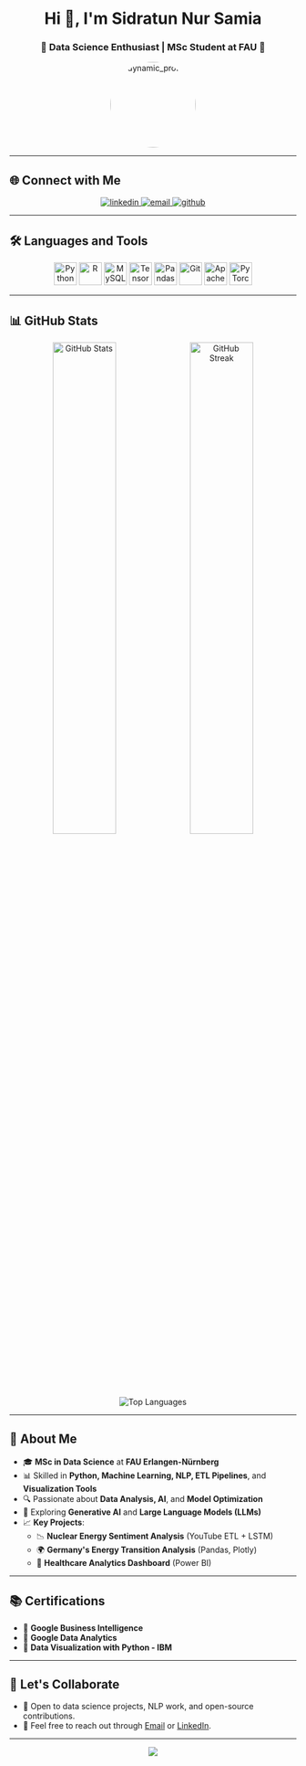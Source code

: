 <h1 align="center">Hi 👋, I'm Sidratun Nur Samia</h1>
<h3 align="center">🌟 Data Science Enthusiast | MSc Student at FAU 🌟</h3>

<p align="center">
  <img src="https://via.placeholder.com/150" alt="dynamic_profile" width="150" height="150" style="border-radius: 50%;" />
</p>

---

## 🌐 **Connect with Me**
<p align="center">
  <a href="https://linkedin.com/in/sidratun-nur-samia" target="blank">
    <img src="https://img.shields.io/badge/-LinkedIn-blue?style=for-the-badge&logo=linkedin&logoColor=white" alt="linkedin"/>
  </a>
  <a href="mailto:sidratun.samia@gmail.com" target="blank">
    <img src="https://img.shields.io/badge/-Email-%23D44638?style=for-the-badge&logo=gmail&logoColor=white" alt="email"/>
  </a>
  <a href="https://github.com/snsamia" target="blank">
    <img src="https://img.shields.io/badge/-GitHub-black?style=for-the-badge&logo=github&logoColor=white" alt="github"/>
  </a>
</p>

---

## 🛠️ **Languages and Tools**
<p align="center">
  <img src="https://cdn.jsdelivr.net/gh/devicons/devicon/icons/python/python-original.svg" alt="Python" width="40" height="40"/>
  <img src="https://cdn.jsdelivr.net/gh/devicons/devicon/icons/r/r-original.svg" alt="R" width="40" height="40"/>
  <img src="https://cdn.jsdelivr.net/gh/devicons/devicon/icons/mysql/mysql-original.svg" alt="MySQL" width="40" height="40"/>
  <img src="https://cdn.jsdelivr.net/gh/devicons/devicon/icons/tensorflow/tensorflow-original.svg" alt="TensorFlow" width="40" height="40"/>
  <img src="https://cdn.jsdelivr.net/gh/devicons/devicon/icons/pandas/pandas-original.svg" alt="Pandas" width="40" height="40"/>
  <img src="https://cdn.jsdelivr.net/gh/devicons/devicon/icons/git/git-original.svg" alt="Git" width="40" height="40"/>
  <img src="https://cdn.jsdelivr.net/gh/devicons/devicon/icons/apache/apache-original.svg" alt="Apache Spark" width="40" height="40"/>
  <img src="https://cdn.jsdelivr.net/gh/devicons/devicon/icons/pytorch/pytorch-original.svg" alt="PyTorch" width="40" height="40"/>
</p>

---

## 📊 **GitHub Stats**
<p align="center">
  <img width="47%" src="https://github-readme-stats.vercel.app/api?username=snsamia&show_icons=true&theme=dracula" alt="GitHub Stats" />
  <img width="47%" src="https://github-readme-streak-stats.herokuapp.com/?user=snsamia&theme=dracula" alt="GitHub Streak" />
</p>

<p align="center">
  <img src="https://github-readme-stats.vercel.app/api/top-langs/?username=snsamia&layout=compact&theme=dracula" alt="Top Languages" />
</p>

---

## 🚀 **About Me**
- 🎓 **MSc in Data Science** at **FAU Erlangen-Nürnberg**
- 📊 Skilled in **Python, Machine Learning, NLP, ETL Pipelines**, and **Visualization Tools**  
- 🔍 Passionate about **Data Analysis, AI**, and **Model Optimization**
- 🌱 Exploring **Generative AI** and **Large Language Models (LLMs)**
- 📈 **Key Projects**:
   - 📉 **Nuclear Energy Sentiment Analysis** (YouTube ETL + LSTM)
   - 🌍 **Germany's Energy Transition Analysis** (Pandas, Plotly)
   - 🏥 **Healthcare Analytics Dashboard** (Power BI)

---

## 📚 **Certifications**
- 📜 **Google Business Intelligence**
- 📜 **Google Data Analytics**
- 📜 **Data Visualization with Python - IBM**

---

## 🎯 **Let's Collaborate**
- 🤝 Open to data science projects, NLP work, and open-source contributions.
- 📨 Feel free to reach out through [Email](mailto:sidratun.samia@gmail.com) or [LinkedIn](https://linkedin.com/in/sidratun-nur-samia).

---

<p align="center">
  <img src="https://readme-typing-svg.herokuapp.com?font=Roboto&size=22&color=6A46D4&center=true&vCenter=true&width=450&lines=Data+Science+Enthusiast;Machine+Learning+Practitioner;Passionate+about+AI+%26+NLP;Open+to+Collaboration+%26+Learning" />
</p>
